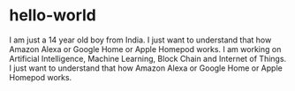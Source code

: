 # hello-world
I am just a 14 year old boy from India. I just want to understand that how Amazon Alexa or Google Home or Apple Homepod works.
I am working on Artificial Intelligence, Machine Learning, Block Chain and Internet of Things.
I just want to understand that how Amazon Alexa or Google Home or Apple Homepod works.
